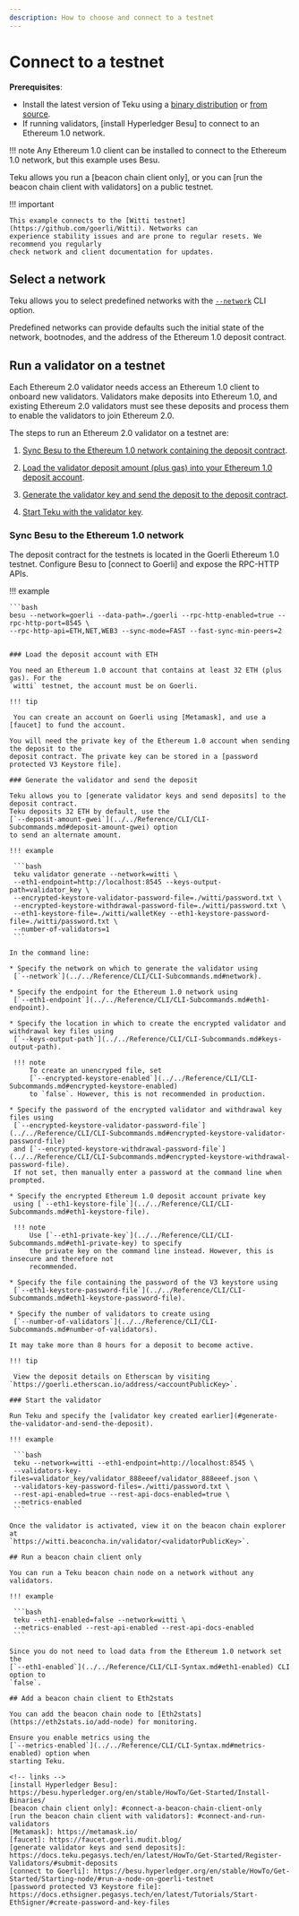 ```yaml
---
description: How to choose and connect to a testnet
---
```


# Connect to a testnet

**Prerequisites**:

* Install the latest version of Teku using a [binary distribution](Install-Binaries.md)
    or [from source](Build-From-Source.md).
* If running validators, [install Hyperledger Besu] to connect to an Ethereum 1.0 network.

!!! note
    Any Ethereum 1.0 client can be installed to connect to the Ethereum 1.0 network, but this
    example uses Besu.

Teku allows you run a [beacon chain client only], or you can [run the beacon chain client
with validators] on a public testnet.

!!! important

    This example connects to the [Witti testnet](https://github.com/goerli/Witti). Networks can
    experience stability issues and are prone to regular resets. We recommend you regularly
    check network and client documentation for updates.


## Select a network

Teku allows you to select predefined networks with the
[`--network`](../../Reference/CLI/CLI-Syntax.md#network) CLI option.

Predefined networks can provide defaults such the initial state of the network,
bootnodes, and the address of the Ethereum 1.0 deposit contract.

## Run a validator on a testnet

Each Ethereum 2.0 validator needs access an Ethereum 1.0 client to onboard new validators.
Validators make deposits into Ethereum 1.0, and existing Ethereum 2.0 validators must see these
deposits and process them to enable the validators to join Ethereum 2.0.

The steps to run an Ethereum 2.0 validator on a testnet are:

1. [Sync Besu to the Ethereum 1.0 network containing
    the deposit contract](#sync-besu-to-the-ethereum-10-network).

1. [Load the validator deposit amount (plus gas) into
    your Ethereum 1.0  deposit account](#load-the-deposit-account-with-eth).

1. [Generate the validator key and send the deposit to the deposit
    contract](#send-the-validator-deposit).

1. [Start Teku with the validator key](#start-the-validator).

### Sync Besu to the Ethereum 1.0 network

The deposit contract for the testnets is located in the Goerli Ethereum 1.0 testnet.
Configure Besu to [connect to Goerli] and expose the RPC-HTTP APIs.

!!! example

    ```bash
    besu --network=goerli --data-path=./goerli --rpc-http-enabled=true --rpc-http-port=8545 \
    --rpc-http-api=ETH,NET,WEB3 --sync-mode=FAST --fast-sync-min-peers=2
   ```
  
### Load the deposit account with ETH

You need an Ethereum 1.0 account that contains at least 32 ETH (plus gas). For the
`witti` testnet, the account must be on Goerli.

!!! tip
    
    You can create an account on Goerli using [Metamask], and use a [faucet] to fund the account.

You will need the private key of the Ethereum 1.0 account when sending the deposit to the
deposit contract. The private key can be stored in a [password protected V3 Keystore file].

### Generate the validator and send the deposit

Teku allows you to [generate validator keys and send deposits] to the deposit contract. 
Teku deposits 32 ETH by default, use the
[`--deposit-amount-gwei`](../../Reference/CLI/CLI-Subcommands.md#deposit-amount-gwei) option
to send an alternate amount.

!!! example

    ```bash
    teku validator generate --network=witti \
    --eth1-endpoint=http://localhost:8545 --keys-output-path=validator_key \
    --encrypted-keystore-validator-password-file=./witti/password.txt \
    --encrypted-keystore-withdrawal-password-file=./witti/password.txt \
    --eth1-keystore-file=./witti/walletKey --eth1-keystore-password-file=./witti/password.txt \
    --number-of-validators=1
    ```

In the command line:

* Specify the network on which to generate the validator using 
    [`--network`](../../Reference/CLI/CLI-Subcommands.md#network).
    
* Specify the endpoint for the Ethereum 1.0 network using
    [`--eth1-endpoint`](../../Reference/CLI/CLI-Subcommands.md#eth1-endpoint).
    
* Specify the location in which to create the encrypted validator and withdrawal key files using
    [`--keys-output-path`](../../Reference/CLI/CLI-Subcommands.md#keys-output-path). 

    !!! note
        To create an unencryped file, set
        [`--encrypted-keystore-enabled`](../../Reference/CLI/CLI-Subcommands.md#encrypted-keystore-enabled)
        to `false`. However, this is not recommended in production.

* Specify the password of the encrypted validator and withdrawal key files using 
    [`--encrypted-keystore-validator-password-file`](../../Reference/CLI/CLI-Subcommands.md#encrypted-keystore-validator-password-file)
    and [`--encrypted-keystore-withdrawal-password-file`](../../Reference/CLI/CLI-Subcommands.md#encrypted-keystore-withdrawal-password-file).
    If not set, then manually enter a password at the command line when prompted.
    
* Specify the encrypted Ethereum 1.0 deposit account private key
    using [`--eth1-keystore-file`](../../Reference/CLI/CLI-Subcommands.md#eth1-keystore-file).
    
    !!! note
        Use [`--eth1-private-key`](../../Reference/CLI/CLI-Subcommands.md#eth1-private-key) to specify
        the private key on the command line instead. However, this is insecure and therefore not
        recommended.
    
* Specify the file containing the password of the V3 keystore using
    [`--eth1-keystore-password-file`](../../Reference/CLI/CLI-Subcommands.md#eth1-keystore-password-file).
    
* Specify the number of validators to create using
    [`--number-of-validators`](../../Reference/CLI/CLI-Subcommands.md#number-of-validators).

It may take more than 8 hours for a deposit to become active.

!!! tip

    View the deposit details on Etherscan by visiting `https://goerli.etherscan.io/address/<accountPublicKey>`.

### Start the validator 

Run Teku and specify the [validator key created earlier](#generate-the-validator-and-send-the-deposit).

!!! example

    ```bash
    teku --network=witti --eth1-endpoint=http://localhost:8545 \
    --validators-key-files=validator_key/validator_888eeef/validator_888eeef.json \
    --validators-key-password-files=./witti/password.txt \
    --rest-api-enabled=true --rest-api-docs-enabled=true \
    --metrics-enabled
    ```

Once the validator is activated, view it on the beacon chain explorer at
`https://witti.beaconcha.in/validator/<validatorPublicKey>`.

## Run a beacon chain client only

You can run a Teku beacon chain node on a network without any validators.

!!! example

    ```bash
    teku --eth1-enabled=false --network=witti \
    --metrics-enabled --rest-api-enabled --rest-api-docs-enabled
    ```

Since you do not need to load data from the Ethereum 1.0 network set the
[`--eth1-enabled`](../../Reference/CLI/CLI-Syntax.md#eth1-enabled) CLI option to
`false`.

## Add a beacon chain client to Eth2stats

You can add the beacon chain node to [Eth2stats](https://eth2stats.io/add-node) for monitoring.

Ensure you enable metrics using the
[`--metrics-enabled`](../../Reference/CLI/CLI-Syntax.md#metrics-enabled) option when
starting Teku.

<!-- links -->
[install Hyperledger Besu]: https://besu.hyperledger.org/en/stable/HowTo/Get-Started/Install-Binaries/
[beacon chain client only]: #connect-a-beacon-chain-client-only
[run the beacon chain client with validators]: #connect-and-run-validators
[Metamask]: https://metamask.io/
[faucet]: https://faucet.goerli.mudit.blog/
[generate validator keys and send deposits]: https://docs.teku.pegasys.tech/en/latest/HowTo/Get-Started/Register-Validators/#submit-deposits
[connect to Goerli]: https://besu.hyperledger.org/en/stable/HowTo/Get-Started/Starting-node/#run-a-node-on-goerli-testnet
[password protected V3 Keystore file]: https://docs.ethsigner.pegasys.tech/en/latest/Tutorials/Start-EthSigner/#create-password-and-key-files